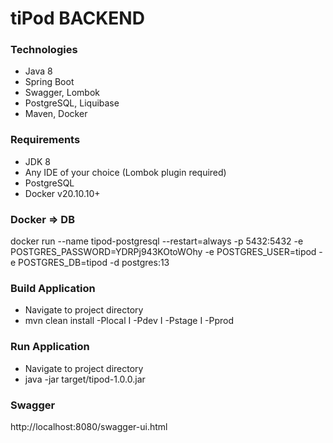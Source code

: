 # tiPod BACKEND

### Technologies

- Java 8
- Spring Boot
- Swagger, Lombok
- PostgreSQL, Liquibase
- Maven, Docker

### Requirements

- JDK 8
- Any IDE of your choice (Lombok plugin required)
- PostgreSQL
- Docker v20.10.10+

### Docker => DB

docker run --name tipod-postgresql --restart=always -p 5432:5432 -e POSTGRES_PASSWORD=YDRPj943KOtoWOhy -e POSTGRES_USER=tipod -e POSTGRES_DB=tipod -d postgres:13

### Build Application

- Navigate to project directory
- mvn clean install -Plocal I -Pdev I -Pstage I -Pprod

### Run Application

- Navigate to project directory
- java -jar target/tipod-1.0.0.jar

### Swagger

http://localhost:8080/swagger-ui.html
